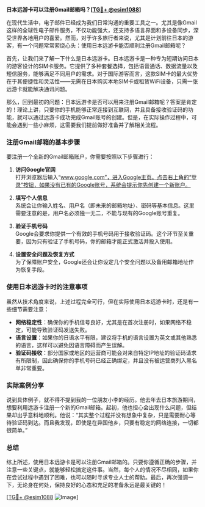 **日本远游卡可以注册Gmail邮箱吗？[[TG💪+ @esim1088](https://t.me/s/esim1088)]**

在现代生活中，电子邮件已经成为我们日常沟通的重要工具之一。尤其是像Gmail这样的全球性电子邮件服务，不仅功能强大，还支持多语言界面和多设备同步，深受世界各地用户的喜爱。然而，对于许多旅行者来说，尤其是计划前往日本的游客，有一个问题常常萦绕心头：使用日本远游卡能否顺利注册Gmail邮箱呢？

首先，让我们来了解一下什么是日本远游卡。日本远游卡是一种专为短期访问日本的游客设计的SIM卡服务。它提供了多种套餐选择，包括语音通话、数据流量以及短信服务，能够满足不同用户的需求。对于国际游客而言，这款SIM卡的最大优势在于其便捷性和灵活性——无需在日本购买本地SIM卡或租赁WiFi设备，只需一张远游卡就能解决通讯问题。

那么，回到最初的问题：日本远游卡是否可以用来注册Gmail邮箱呢？答案是肯定的！理论上讲，只要你的手机能够正常连接到互联网，并且具备接收验证码的功能，就可以通过远游卡成功完成Gmail账号的创建。但是，在实际操作过程中，可能会遇到一些小麻烦，这需要我们提前做好准备并了解相关流程。

### 注册Gmail邮箱的基本步骤

要注册一个全新的Gmail邮箱账户，你需要按照以下步骤进行：

1. **访问Google官网**  
   打开浏览器后输入“www.google.com”，进入Google主页。点击右上角的“登录”按钮，如果没有已有的Google账号，系统会提示你先创建一个新账户。

2. **填写个人信息**  
   系统会让你输入姓名、用户名（即未来的邮箱地址）、密码等基本信息。这里需要注意的是，用户名必须独一无二，不能与现有的Google账号重复。

3. **验证手机号码**  
   Google会要求你提供一个有效的手机号码用于接收验证码。这个环节至关重要，因为只有验证了手机号码，你的邮箱才能正式激活并投入使用。

4. **设置安全问题及恢复方式**  
   为了保障账户安全，Google还会让你设定几个安全问题以及备用邮箱地址作为恢复手段。

### 使用日本远游卡时的注意事项

虽然从技术角度来说，上述过程完全可行，但在实际使用日本远游卡时，还是有一些细节需要注意：

- **网络稳定性**：确保你的手机信号良好，尤其是在首次注册时，如果网络不稳定，可能导致验证码发送失败。
- **语言设置**：如果你的日语水平有限，建议将手机的语言设置为英文或其他熟悉的语言，这样可以避免因语言障碍而产生误解。
- **验证码接收**：部分国家或地区的运营商可能会对来自特定IP地址的验证码请求有所限制，因此确保你的手机号码已经正确绑定，并且没有被运营商列入黑名单非常重要。

### 实际案例分享

说到具体例子，就不得不提到我的一位朋友小李的经历。他去年去日本旅游期间，想要利用远游卡注册一个新的Gmail邮箱。起初，他也担心会出现什么问题，但结果却出乎意料地顺利。他说：“其实整个过程并没有想象中复杂，只是需要耐心等待验证码到达。而且我发现，即使是在异国他乡，只要有稳定的网络连接，一切都很简单。”

### 总结

综上所述，使用日本远游卡是可以注册Gmail邮箱的。只要你遵循正确的步骤，并注意一些关键点，就能够轻松搞定这件事。当然，每个人的情况不尽相同，如果你在尝试过程中遇到了困难，也可以随时寻求专业人士的帮助。最后，再次强调一下，无论身在何处，保持良好的心态和充足的准备永远是最关键的！

[[TG💪+ @esim1088](https://t.me/s/esim1088) ![Image](https://i.postimg.cc/4NQfJmqS/Snipaste-2025-05-13-00-14-12.png)]